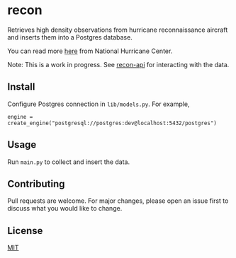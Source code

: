# recon

Retrieves high density observations from hurricane reconnaissance aircraft and inserts them into a Postgres database.

You can read more [here](https://www.nhc.noaa.gov/abouthdobs_2007.shtml) from National Hurricane Center.

Note: This is a work in progress. See [recon-api](https://github.com/smehlhoff/recon-api) for interacting with the data.

## Install

Configure Postgres connection in `lib/models.py`. For example,

`engine = create_engine("postgresql://postgres:dev@localhost:5432/postgres")`

## Usage

Run `main.py` to collect and insert the data.

## Contributing

Pull requests are welcome. For major changes, please open an issue first to discuss what you would like to change.

## License

[MIT](https://github.com/smehlhoff/recon/blob/master/LICENSE)
